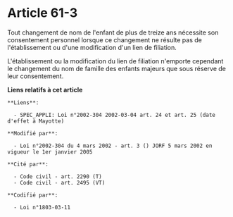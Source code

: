 # Article 61-3

Tout changement de nom de l'enfant de plus de treize ans nécessite son consentement personnel lorsque ce changement ne
résulte pas de l'établissement ou d'une modification d'un lien de filiation.

L'établissement ou la modification du lien de filiation n'emporte cependant le changement du nom de famille des enfants
majeurs que sous réserve de leur consentement.

**Liens relatifs à cet article**

	**Liens**:

	  - SPEC_APPLI: Loi n°2002-304 2002-03-04 art. 24 et art. 25 (date d'effet à Mayotte)

	**Modifié par**:

	  - Loi n°2002-304 du 4 mars 2002 - art. 3 () JORF 5 mars 2002 en vigueur le 1er janvier 2005

	**Cité par**:

	  - Code civil - art. 2290 (T)
	  - Code civil - art. 2495 (VT)

	**Codifié par**:

	  - Loi n°1803-03-11
